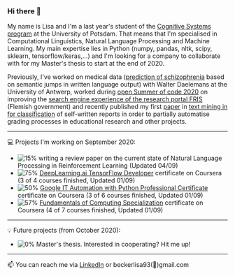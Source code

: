 ### Hi there 👋
My name is Lisa and I'm a last year's student of the [Cognitive Systems program](https://www.ling.uni-potsdam.de/cogsys/ "Link to the University of Potsdam") at the University of Potsdam. That means that I'm specialised in Computational Linguistics, Natural Language Processing and Machine Learning. My main expertise lies in Python (numpy, pandas, nltk, scipy, sklearn, tensorflow/keras,...) and I'm looking for a company to collaborate with for my Master's thesis to start at the end of 2020. 

Previously, I've worked on medical data ([prediction of schizophrenia](https://github.com/lisabecker/IM_SchizophreniaPrediction "Link to Github repo") based on semantic jumps in written language output) with Walter Daelemans at the University of Antwerp, worked during [open Summer of code 2020](https://osoc.be/editions/2020 "Link to osoc20") on improving the [search engine experience of the research portal FRIS](https://osoc20.github.io/FRISteam/ "Link to the project") (Flemish government) and recently published my first [paper](https://convention2.allacademic.com/one/aera/aera20/index.php?program_focus=view_paper&selected_paper_id=1577876&cmd=online_program_direct_link&sub_action=online_program "Link to paper") in [text mining in for classification](https://github.com/lisabecker/PM_TextMining_TeacherReportsClassification "Link to Github repo") of self-written reports in order to partially automatise grading processes in educational research and other projects. 

__________________________________________________________________________________________________________________________________________________________________

:computer: Projects I'm working on September 2020: 
- ![15%](https://progress-bar.dev/15) writing a review paper on the current state of Natural Language Processing in Reinforcement Learning (Updated 04/09)
- ![75%](https://progress-bar.dev/75) [DeepLearning.ai TensorFlow Developer](https://www.coursera.org/professional-certificates/tensorflow-in-practice "Link to Coursera's Course") 
 certificate on Coursera (3 of 4 courses finished, Updated 01/09)
 - ![50%](https://progress-bar.dev/50) [Google IT Automation with Python Professional Certificate](https://www.coursera.org/professional-certificates/google-it-automation#courses "Link to Coursera's Course") 
 certificate on Coursera (3 of 6 courses finished, Updated 01/09)
 - ![57%](https://progress-bar.dev/57) [Fundamentals of Computing Specialization](https://www.coursera.org/specializations/computer-fundamentals#courses "Link to Coursera's Course")
 certificate on Coursera (4 of 7 courses finished, Updated 01/09)
 
 __________________________________________________________________________________________________________________________________________________________________

 
 :bulb: Future projects (from October 2020):
 - ![0%](https://progress-bar.dev/0) Master's thesis. Interested in cooperating? Hit me up!
 
 __________________________________________________________________________________________________________________________________________________________________


:mailbox: You can reach me via [LinkedIn](https://www.linkedin.com/in/becker-lisa/) or beckerlisa93(:email:)gmail.com
